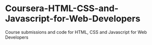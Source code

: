 # Coursera-HTML-CSS-and-Javascript-for-Web-Developers
Course submissions and code for HTML, CSS and Javascript for Web Developers
